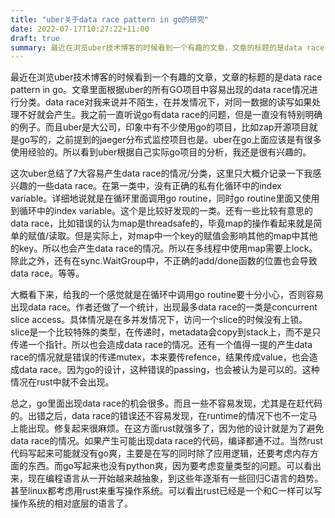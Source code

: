 ```yaml
---
title: "uber关于data race pattern in go的研究"
date: 2022-07-17T10:27:22+11:00
draft: true
summary: 最近在浏览uber技术博客的时候看到一个有趣的文章，文章的标题的是data race pattern in go。文章里面根据uber的所有GO项目中容易出现的data race情况进行分类。data race对我来说并不陌生，在并发情况下，对同一数据的读写如果处理不好就会产生。我之前一直听说go有data race的问题，但是一直没有特别明确的例子。而且uber是大公司，印象中有不少使用go的项目，比如zap开源项目就是go写的，之前提到的jaeger分布式监控项目也是。uber在go上面应该是有很多使用经验的。所以看到uber根据自己实际go项目的分析，我还是很有兴趣的。
---
```


最近在浏览uber技术博客的时候看到一个有趣的文章，文章的标题的是data race pattern in go。文章里面根据uber的所有GO项目中容易出现的data race情况进行分类。data race对我来说并不陌生，在并发情况下，对同一数据的读写如果处理不好就会产生。我之前一直听说go有data race的问题，但是一直没有特别明确的例子。而且uber是大公司，印象中有不少使用go的项目，比如zap开源项目就是go写的，之前提到的jaeger分布式监控项目也是。uber在go上面应该是有很多使用经验的。所以看到uber根据自己实际go项目的分析，我还是很有兴趣的。

这次uber总结了7大容易产生data race的情况/分类，这里只大概介记录一下我感兴趣的一些data race。在第一类中，没有正确的私有化循环中的index variable。详细地说就是在循环里面调用go routine，同时go routine里面又使用到循环中的index variable。这个是比较好发现的一类。还有一些比较有意思的data race，比如错误的认为map是threadsafe的，毕竟map的操作看起来就是简单的赋值/读取。但是实际上，对map中一个key的赋值会影响其他的map中其他的key。所以也会产生data race的情况。所以在多线程中使用map需要上lock。除此之外，还有在sync.WaitGroup中，不正确的add/done函数的位置也会导致data race。等等。

大概看下来，给我的一个感觉就是在循环中调用go routine要十分小心，否则容易出现data race。作者还做了一个统计，出现最多data race的一类是concurrent slice access。具体情况是在多并发情况下，访问一个slice的时候没有上锁。slice是一个比较特殊的类型，在传递时，metadata会copy到stack上，而不是只传递一个指针。所以也会造成data race的情况。还有一个值得一提的产生data race的情况就是错误的传递mutex，本来要传refence，结果传成value，也会造成data race。因为go的设计，这种错误的passing，也会被认为是可以的。这种情况在rust中就不会出现。

总之，go里面出现data race的机会很多。而且一些不容易发现，尤其是在赶代码的。出错之后，data race的错误还不容易发现，在runtime的情况下也不一定马上能出现。修复起来很麻烦。在这方面rust就强多了，因为他的设计就是为了避免data race的情况。如果产生可能出现data race的代码，编译都通不过。当然rust代码写起来可能就没有go爽，主要是在写的同时除了应用逻辑，还要考虑内存方面的东西。而go写起来也没有python爽，因为要考虑变量类型的问题。可以看出来，现在编程语言从一开始越来越抽象，到这些年逐渐有一些回归C语言的趋势。甚至linux都考虑用rust来重写操作系统。可以看出rust已经是一个和C一样可以写操作系统的相对底层的语言了。